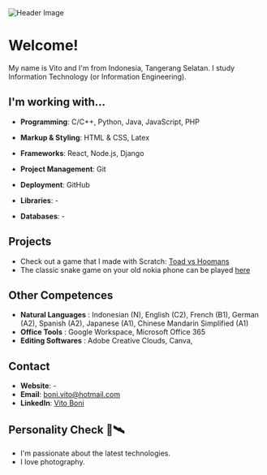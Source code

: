 <img src="https://github.com/vito-boni/vito-boni/blob/main/vito-intro.gif" alt="Header Image">

# Welcome!
My name is Vito and I'm from Indonesia, Tangerang Selatan. I study Information Technology (or Information Engineering). 

## I'm working with...
- **Programming**: C/C++, Python, Java, JavaScript, PHP
- **Markup & Styling**: HTML & CSS, Latex
- **Frameworks**: React, Node.js, Django
- **Project Management**: Git

- **Deployment**: GitHub
- **Libraries**: -
- **Databases**: -

## Projects
- Check out a game that I made with Scratch: [Toad vs Hoomans](https://scratch.mit.edu/projects/944565585/)
- The classic snake game on your old nokia phone can be played [here]()

## Other Competences
- **Natural Languages**  : Indonesian (N), English (C2), French (B1), German (A2), Spanish (A2), Japanese (A1), Chinese Mandarin Simplified (A1)
- **Office Tools**       : Google Workspace, Microsoft Office 365
- **Editing Softwares**  : Adobe Creative Clouds, Canva, 

## Contact
- **Website**: -
- **Email**: boni.vito@hotmail.com
- **LinkedIn**: [Vito Boni](https://linkedin.com/in/vito-boni)

## Personality Check 🚀🛰️
- I'm passionate about the latest technologies.
- I love photography.
